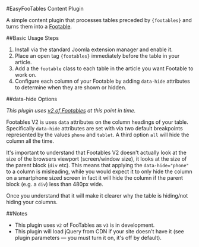 #EasyFooTables Content Plugin

A simple content plugin that processes tables preceded by `{footables}` and turns them into a [Footable](http://fooplugins.com/footable-demos/).

##Basic Usage Steps
  1. Install via the standard Joomla extension manager and enable it.
  2. Place an open tag `{footables}` immediately before the table in your article.
  3. Add a the `footable` class to each table in the article you want Footable to work on. 
  4. Configure each column of your Footable by adding `data-hide` attributes to determine when they are shown or hidden.
  
##data-hide Options

_This plugin uses [v2 of Footables](https://github.com/fooplugins/FooTable/tree/V2) at this point in time._

Footables V2 is uses `data` attributes on the column headings of your table. Specifically `data-hide` attributes are set with via two default breakpoints represented by the values `phone` and `tablet`. A third option `all` will hide the column all the time.

It's important to understand that Footables V2 doesn't actually look at the size of the browsers viewport (screen/window size), it looks at the size of the parent block (`div` etc). This means that applying the `data-hide="phone"` to a column is misleading, while you would expect it to only hide the column on a smartphone sized screen in fact it will hide the column if the parent block (e.g. a `div`) less than 480px wide.

Once you understand that it will make it clearer why the table is hiding/not hiding your columns.
 
##Notes
 - This plugin uses `v2` of FooTables as `v3` is in development. 
 - This plugin will load jQuery from CDN if your site doesn't have it (see plugin parameters — you must turn it on, it's off by default).

